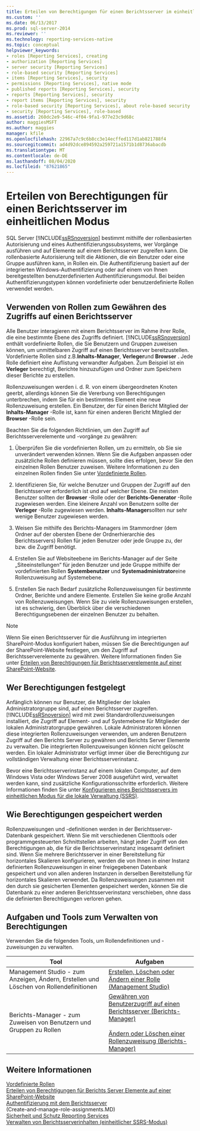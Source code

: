 ```yaml
---
title: Erteilen von Berechtigungen für einen Berichtsserver im einheitlichen Modus | Microsoft-Dokumentation
ms.custom: ''
ms.date: 06/13/2017
ms.prod: sql-server-2014
ms.reviewer: ''
ms.technology: reporting-services-native
ms.topic: conceptual
helpviewer_keywords:
- roles [Reporting Services], creating
- authorization [Reporting Services]
- server security [Reporting Services]
- role-based security [Reporting Services]
- items [Reporting Services], security
- permissions [Reporting Services], native mode
- published reports [Reporting Services], security
- reports [Reporting Services], security
- report items [Reporting Services], security
- role-based security [Reporting Services], about role-based security
- security [Reporting Services], role-based
ms.assetid: 260dc2e9-546c-4f04-9fa1-977e23c9d68c
author: maggiesMSFT
ms.author: maggies
manager: kfile
ms.openlocfilehash: 22967a7c9c6b8cc3e14ecffed117d1ab821788f4
ms.sourcegitcommit: ad4d92dce894592a259721a1571b1d8736abacdb
ms.translationtype: MT
ms.contentlocale: de-DE
ms.lasthandoff: 08/04/2020
ms.locfileid: "87621865"
---
```

# <a name="granting-permissions-on-a-native-mode-report-server"></a>Erteilen von Berechtigungen für einen Berichtsserver im einheitlichen Modus
  SQL Server [!INCLUDE[ssRSnoversion](../../includes/ssrsnoversion-md.md)] bestimmt mithilfe der rollenbasierten Autorisierung und eines Authentifizierungssubsystems, wer Vorgänge ausführen und auf Elemente auf einem Berichtsserver zugreifen kann. Die rollenbasierte Autorisierung teilt die Aktionen, die ein Benutzer oder eine Gruppe ausführen kann, in Rollen ein. Die Authentifizierung basiert auf der integrierten Windows-Authentifizierung oder auf einem von Ihnen bereitgestellten benutzerdefinierten Authentifizierungsmodul. Bei beiden Authentifizierungstypen können vordefinierte oder benutzerdefinierte Rollen verwendet werden.  
  
## <a name="using-roles-to-grant-report-server-access"></a>Verwenden von Rollen zum Gewähren des Zugriffs auf einen Berichtsserver  
 Alle Benutzer interagieren mit einem Berichtsserver im Rahme ihrer Rolle, die eine bestimmte Ebene des Zugriffs definiert. [!INCLUDE[ssRSnoversion](../../includes/ssrsnoversion-md.md)] enthält vordefinierte Rollen, die Sie Benutzern und Gruppen zuweisen können, um unmittelbaren Zugriff auf einen Berichtsserver bereitzustellen. Vordefinierte Rollen sind z.B.**Inhalts-Manager**, **Verleger**und **Browser** . Jede Rolle definiert eine Auflistung verwandter Aufgaben. Zum Beispiel ist ein **Verleger** berechtigt, Berichte hinzuzufügen und Ordner zum Speichern dieser Berichte zu erstellen.  
  
 Rollenzuweisungen werden i. d. R. von einem übergeordneten Knoten geerbt, allerdings können Sie die Vererbung von Berechtigungen unterbrechen, indem Sie für ein bestimmtes Element eine neue Rollenzuweisung erstellen. Ein Benutzer, der für einen Bericht Mitglied der **Inhalts-Manager** -Rolle ist, kann für einen anderen Bericht Mitglied der **Browser** -Rolle sein.  
  
 Beachten Sie die folgenden Richtlinien, um den Zugriff auf Berichtsserverelemente und -vorgänge zu gewähren:  
  
1.  Überprüfen Sie die vordefinierten Rollen, um zu ermitteln, ob Sie sie unverändert verwenden können. Wenn Sie die Aufgaben anpassen oder zusätzliche Rollen definieren müssen, sollte dies erfolgen, bevor Sie den einzelnen Rollen Benutzer zuweisen. Weitere Informationen zu den einzelnen Rollen finden Sie unter [Vordefinierte Rollen](role-definitions-predefined-roles.md).  
  
2.  Identifizieren Sie, für welche Benutzer und Gruppen der Zugriff auf den Berichtsserver erforderlich ist und auf welcher Ebene. Die meisten Benutzer sollten der **Browser** -Rolle oder der **Berichts-Generator** -Rolle zugewiesen werden. Eine kleinere Anzahl von Benutzern sollte der **Verleger** -Rolle zugewiesen werden. **Inhalts-Manager**sollten nur sehr wenige Benutzer zugewiesen werden.  
  
3.  Weisen Sie mithilfe des Berichts-Managers im Stammordner (dem Ordner auf der obersten Ebene der Ordnerhierarchie des Berichtsservers) Rollen für jeden Benutzer oder jede Gruppe zu, der bzw. die Zugriff benötigt.  
  
4.  Erstellen Sie auf Websiteebene im Berichts-Manager auf der Seite „Siteeinstellungen“ für jeden Benutzer und jede Gruppe mithilfe der vordefinierten Rollen **Systembenutzer** und **Systemadministrator**eine Rollenzuweisung auf Systemebene.  
  
5.  Erstellen Sie nach Bedarf zusätzliche Rollenzuweisungen für bestimmte Ordner, Berichte und andere Elemente. Erstellen Sie keine große Anzahl von Rollenzuweisungen. Wenn Sie zu viele Rollenzuweisungen erstellen, ist es schwierig, den Überblick über die verschiedenen Berechtigungsebenen der einzelnen Benutzer zu behalten.  
  
> [!NOTE]  
>  Wenn Sie einen Berichtsserver für die Ausführung im integrierten SharePoint-Modus konfiguriert haben, müssen Sie die Berechtigungen auf der SharePoint-Website festlegen, um den Zugriff auf Berichtsserverelemente zu gewähren. Weitere Informationen finden Sie unter [Erteilen von Berechtigungen für Berichtsserverelemente auf einer SharePoint-Website](granting-permissions-on-report-server-items-on-a-sharepoint-site.md).  
  
## <a name="who-sets-permissions"></a>Wer Berechtigungen festgelegt  
 Anfänglich können nur Benutzer, die Mitglieder der lokalen Administratorgruppe sind, auf einen Berichtsserver zugreifen. [!INCLUDE[ssRSnoversion](../../includes/ssrsnoversion-md.md)] wird mit zwei Standardrollenzuweisungen installiert, die Zugriff auf Element- und auf Systemebene für Mitglieder der lokalen Administratorgruppe gewähren. Lokale Administratoren können diese integrierten Rollenzuweisungen verwenden, um anderen Benutzern Zugriff auf den Berichts Server zu gewähren und Berichts Server Elemente zu verwalten. Die integrierten Rollenzuweisungen können nicht gelöscht werden. Ein lokaler Administrator verfügt immer über die Berechtigung zur vollständigen Verwaltung einer Berichtsserverinstanz.  
 
 Bevor eine Berichtsserverinstanz auf einem lokalen Computer, auf dem Windows Vista oder Windows Server 2008 ausgeführt wird, verwaltet werden kann, sind zusätzliche Konfigurationsschritte erforderlich. Weitere Informationen finden Sie unter [Konfigurieren eines Berichtsservers im einheitlichen Modus für die lokale Verwaltung &#40;SSRS&#41;](../report-server/configure-a-native-mode-report-server-for-local-administration-ssrs.md).  
  
## <a name="how-permissions-are-stored"></a>Wie Berechtigungen gespeichert werden  
 Rollenzuweisungen und -definitionen werden in der Berichtsserver-Datenbank gespeichert. Wenn Sie mit verschiedenen Clienttools oder programmgesteuerten Schnittstellen arbeiten, hängt jeder Zugriff von den Berechtigungen ab, die für die Berichtsserverinstanz insgesamt definiert sind. Wenn Sie mehrere Berichtsserver in einer Bereitstellung für horizontales Skalieren konfigurieren, werden die von Ihnen in einer Instanz definierten Rollenzuweisungen in einer freigegebenen Datenbank gespeichert und von allen anderen Instanzen in derselben Bereitstellung für horizontales Skalieren verwendet. Da Rollenzuweisungen zusammen mit den durch sie gesicherten Elementen gespeichert werden, können Sie die Datenbank zu einer anderen Berichtsserverinstanz verschieben, ohne dass die definierten Berechtigungen verloren gehen.  
  
## <a name="tasks-and-tools-for-managing-permissions"></a>Aufgaben und Tools zum Verwalten von Berechtigungen  
 Verwenden Sie die folgenden Tools, um Rollendefinitionen und -zuweisungen zu verwalten.  
  
|Tool|Aufgaben|  
|----------|-----------|  
|Management Studio - zum Anzeigen, Ändern, Erstellen und Löschen von Rollendefinitionen|[Erstellen, Löschen oder Ändern einer Rolle &#40;Management Studio&#41;](role-definitions-create-delete-or-modify.md)|  
|Berichts-Manager - zum Zuweisen von Benutzern und Gruppen zu Rollen|[Gewähren von Benutzerzugriff auf einen Berichtsserver &#40;Berichts-Manager&#41;](grant-user-access-to-a-report-server.md)<br /><br /> [Ändern oder Löschen einer Rollenzuweisung &#40;Berichts-Manager&#41;](role-assignments-modify-or-delete.md)|  
  
## <a name="see-also"></a>Weitere Informationen  
 [Vordefinierte Rollen](role-definitions-predefined-roles.md)   
 [Erteilen von Berechtigungen für Berichts Server Elemente auf einer SharePoint-Website](granting-permissions-on-report-server-items-on-a-sharepoint-site.md)   
 [Authentifizierung mit dem Berichtsserver](authentication-with-the-report-server.md)   
 (Create-and-manage-role-assignments.MD)   
 [Sicherheit und Schutz Reporting Services](reporting-services-security-and-protection.md)   
 [Verwalten von Berichtsserverinhalten &#40;einheitlicher SSRS-Modus&#41;](../report-server/report-server-content-management-ssrs-native-mode.md)  
  
  

